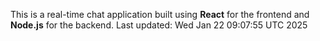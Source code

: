 This is a real-time chat application built using **React** for the frontend and **Node.js** for the backend.
Last updated: Wed Jan 22 09:07:55 UTC 2025
